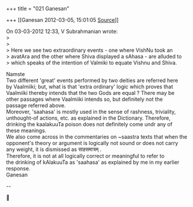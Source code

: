 +++
title = "021 Ganesan"

+++
[[Ganesan	2012-03-05, 15:01:05 [Source](https://groups.google.com/g/bvparishat/c/XgnIvVXr-lM)]]



On 03-03-2012 12:33, V Subrahmanian wrote:  
\>  
\>  
\> Here we see two extraordinary events - one where VishNu took an  
\> avatAra and the other where Shiva displayed a sAhasa - are alluded to  
\> which speaks of the intention of Valmiki to equate Vishnu and Shiva.  

Namste  
Two different 'great' events performed by two deities are referred here  
by Vaalmiiki; but, what is that 'extra ordinary' logic which proves that  
Vaalmiiki thereby intends that the two Gods are equal ? There may be  
other passages where Vaalmiiki intends so, but definitely not the  
passage referred above.  
Moreover, 'saahasa' is mostly used in the sense of rashness, triviality,  
unthought-of actions, etc. as explained in the Dictionary. Therefore,  
drinking the kaalakuuTa poison does not definitely come undr any of  
these meanings.  
We also come across in the commentaries on \~saastra texts that when the  
opponent's theory or argument is logically not sound or does not carry  
any weight, it is dismissed as साहसमात्रम् .  
Therefore, it is not at all logically correct or meaningful to refer to  
the drinking of kAlakuuTa as 'saahasa' as explained by me in my earlier  
response.  
Ganesan

  
--  



